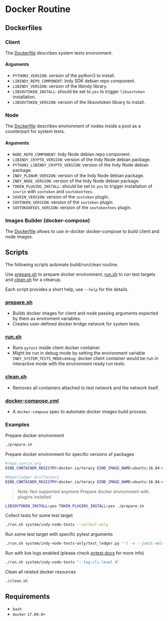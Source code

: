 # Docker Routine

## Dockerfiles

### Client

The [Dockerfile](client/Dockerfile) describes system tests environment.

#### Arguments

- `PYTHON3_VERSION`: version of the python3 to install.
- `LIBINDY_REPO_COMPONENT`: Indy SDK debian repo component.
- `LIBINDY_VERSION`: version of the libindy library.
- `LIBSOVTOKEN_INSTALL`: should be set to `yes` to trigger `libsovtoken` installation.
- `LIBSOVTOKEN_VERSION`: version of the libsovtoken library to install.

### Node

The [Dockerfile](node/Dockerfile) describes environment of nodes inside a pool as a counterpart for system tests.

#### Arguments

- `NODE_REPO_COMPONENT`: Indy Node debian repo component.
- `LIBINDY_CRYPTO_VERSION`: version of the Indy Node debian package.
- `PYTHON3_LIBINDY_CRYPTO_VERSION`: version of the Indy Node debian package.
- `INDY_PLENUM_VERSION`: version of the Indy Node debian package.
- `INDY_NODE_VERSION`: version of the Indy Node debian package.
- `TOKEN_PLUGINS_INSTALL`: should be set to `yes` to trigger installation of `sovrin` with `sovtoken` and `sovtokenfees`.
- `SOVRIN_VERSION`: version of the `sovtoken` plugin.
- `SOVTOKEN_VERSION`: version of the `sovtoken` plugin.
- `SOVTOKENFEES_VERSION`: version of the `sovtokenfees` plugin.

### Images Builder (docker-compose)

The [Dockerfile](docker-compose/Dockerfile) allows to use in-docker docker-compose to build client and node images.

## Scripts

The following scripts automate build/run/clean routine.

Use [prepare.sh](prepare.sh) to prepare docker environment, [run.sh](run.sh) to run test targets and [clean.sh](clean.sh) for a cleanup.

Each script provides a short help, use `--help` for the details.

### [prepare.sh](prepare.sh)

- Builds docker images for client and node passing arguments expected by them as enviroment variables.
- Creates user-defined docker bridge network for system tests.

### [run.sh](run.sh)

- Runs `pytest` inside client docker container.
- Might be run in debug mode by setting the environment variable `INDY_SYSTEM_TESTS_MODE=debug`: docker client container would be run in interactive mode with the environment ready run tests.

### [clean.sh](clean.sh)

- Removes all containers attached to test network and the network itself.

### [docker-compose.yml](docker-compose.yml)

- A `docker-compose` spec to automate docker images build process.

### Examples

Prepare docker environment

```bash
./prepare.sh
```

Prepare docker environment for specific versions of packages

```bash
#repo.sovrin.org
DIND_CONTAINER_REGISTRY=docker.io/teracy DIND_IMAGE_NAME=ubuntu:16.04-dind-latest  CLIENT_REPO_COMPONENT=stable NODE_REPO_COMPONENT=stable URSA_VERSION="0.3.2-2" INDY_NODE_VERSION=1.12.4 INDY_PLENUM_VERSION=1.12.4 LIBINDY_REPO_COMPONENT=stable LIBINDY_VERSION="1.13.0~1420" PYTHON3_PYZMQ_VERSION=18.1.0 ./prepare.sh

#Hyperledger Aritfactory
DIND_CONTAINER_REGISTRY=docker.io/teracy DIND_IMAGE_NAME=ubuntu:16.04-dind-latest CLIENT_REPO_COMPONENT=main NODE_REPO_COMPONENT=main SOVRIN_REPO_COMPONENT=stable URSA_VERSION="0.3.2-2" INDY_NODE_VERSION="1.13.0~dev197" INDY_PLENUM_VERSION="1.13.0~dev169" LIBINDY_REPO_COMPONENT=stable LIBINDY_VERSION="1.13.0~1420" PYTHON3_PYZMQ_VERSION=18.1.0 ./prepare.sh
```

> Note: Not supported anymore
Prepare docker environment with plugins installed

```bash
LIBSOVTOKEN_INSTALL=yes TOKEN_PLUGINS_INSTALL=yes ./prepare.sh
```

Collect tests for some test target

```bash
./run.sh system/indy-node-tests --collect-only
```

Run some test target with specific pytest arguments

```bash
./run.sh system/indy-node-tests-only/test_ledger.py "-l -v --junit-xml=report.xml -k test_send_and_get_nym_positive"
```

Run with live logs enabled (please check [pytest docs](https://docs.pytest.org/en/3.6.4/logging.html) for more info)

```bash
./run.sh system/indy-node-tests "--log-cli-level 0"
```

Clean all related docker resources

```bash
./clean.sh
```

## Requirements

- `bash`
- `docker` `17.09.0+`
